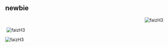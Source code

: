 <h2>newbie</h2>
<p align="right"> <img src="https://komarev.com/ghpvc/?username=faizH3" alt="faizH3" /> </p>
<p>&nbsp;<img align="center" src="https://github-readme-stats.vercel.app/api?username=faizH3&show_icons=true" alt="faizH3" /></p>
<p><img align="center" img-size="100%" src="https://github-readme-stats.vercel.app/api/top-langs/?username=faizH3&layout=compact&hide=html"alt="faizH3"/></p>
